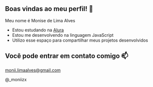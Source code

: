 ## Boas vindas ao meu perfil! 👋

Meu nome é Monise de Lima Alves
- Estou estudando na [Alura](https://www.alura.com.br)
- Estou me desenvolvendo na linguagem JavaScript
- Utilizo esse espaço para compartilhar meus projetos desenvolvidos

## Você pode entrar em contato comigo 📫

monii.limaalves@gmail.com

@_moniizx
